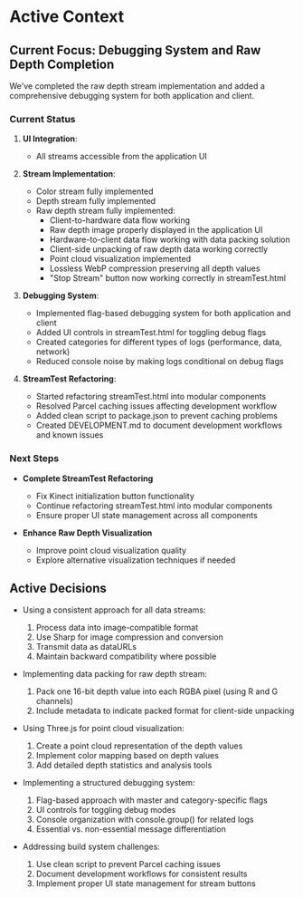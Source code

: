 # Active Context

## Current Focus: Debugging System and Raw Depth Completion

We've completed the raw depth stream implementation and added a comprehensive debugging system for both application and client.

### Current Status

1. **UI Integration**:

   - All streams accessible from the application UI

2. **Stream Implementation**:

   - Color stream fully implemented
   - Depth stream fully implemented
   - Raw depth stream fully implemented:
     - Client-to-hardware data flow working
     - Raw depth image properly displayed in the application UI
     - Hardware-to-client data flow working with data packing solution
     - Client-side unpacking of raw depth data working correctly
     - Point cloud visualization implemented
     - Lossless WebP compression preserving all depth values
     - "Stop Stream" button now working correctly in streamTest.html

3. **Debugging System**:

   - Implemented flag-based debugging system for both application and client
   - Added UI controls in streamTest.html for toggling debug flags
   - Created categories for different types of logs (performance, data, network)
   - Reduced console noise by making logs conditional on debug flags

4. **StreamTest Refactoring**:
   - Started refactoring streamTest.html into modular components
   - Resolved Parcel caching issues affecting development workflow
   - Added clean script to package.json to prevent caching problems
   - Created DEVELOPMENT.md to document development workflows and known issues

### Next Steps

- **Complete StreamTest Refactoring**

  - Fix Kinect initialization button functionality
  - Continue refactoring streamTest.html into modular components
  - Ensure proper UI state management across all components

- **Enhance Raw Depth Visualization**
  - Improve point cloud visualization quality
  - Explore alternative visualization techniques if needed

## Active Decisions

- Using a consistent approach for all data streams:

  1. Process data into image-compatible format
  2. Use Sharp for image compression and conversion
  3. Transmit data as dataURLs
  4. Maintain backward compatibility where possible

- Implementing data packing for raw depth stream:

  1. Pack one 16-bit depth value into each RGBA pixel (using R and G channels)
  2. Include metadata to indicate packed format for client-side unpacking

- Using Three.js for point cloud visualization:

  1. Create a point cloud representation of the depth values
  2. Implement color mapping based on depth values
  3. Add detailed depth statistics and analysis tools

- Implementing a structured debugging system:

  1. Flag-based approach with master and category-specific flags
  2. UI controls for toggling debug modes
  3. Console organization with console.group() for related logs
  4. Essential vs. non-essential message differentiation

- Addressing build system challenges:
  1. Use clean script to prevent Parcel caching issues
  2. Document development workflows for consistent results
  3. Implement proper UI state management for stream buttons
